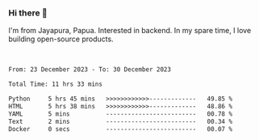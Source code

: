 ### Hi there 👋

I'm from Jayapura, Papua. Interested in backend. In my spare time, I love building open-source products.

<br>

 
 <!--START_SECTION:waka-->

```txt
From: 23 December 2023 - To: 30 December 2023

Total Time: 11 hrs 33 mins

Python     5 hrs 45 mins   >>>>>>>>>>>>-------------   49.85 %
HTML       5 hrs 38 mins   >>>>>>>>>>>>-------------   48.86 %
YAML       5 mins          -------------------------   00.78 %
Text       2 mins          -------------------------   00.34 %
Docker     0 secs          -------------------------   00.07 %
```

<!--END_SECTION:waka-->
